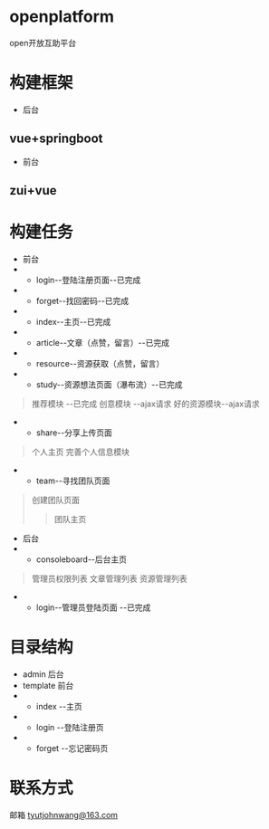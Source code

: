 # openplatform
open开放互助平台

# 构建框架

* 后台
## vue+springboot

* 前台
## zui+vue

# 构建任务
* 前台
* * login--登陆注册页面--已完成
* * forget--找回密码--已完成
* * index--主页--已完成
* * article--文章（点赞，留言）--已完成
* * resource--资源获取（点赞，留言）
* * study--资源想法页面（瀑布流）--已完成
> 推荐模块 --已完成
> 创意模块 --ajax请求
> 好的资源模块--ajax请求
* * share--分享上传页面
> 个人主页
> 完善个人信息模块
* * team--寻找团队页面
> 创建团队页面
>> 团队主页
* 后台
* * consoleboard--后台主页 
> 管理员权限列表
> 文章管理列表
> 资源管理列表
* * login--管理员登陆页面 --已完成
  


# 目录结构
* admin 后台
* template 前台
* * index --主页
* * login --登陆注册页
* * forget --忘记密码页

# 联系方式
邮箱 tyutjohnwang@163.com
